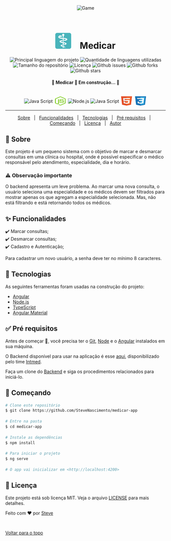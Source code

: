 <div align="center" id="top"> 
  <img src="./.github/app.gif" alt="Game" />

&#xa0;

  <!-- <a href="https://game.netlify.com">Demo</a> -->
</div>

<h1 align="center"><img src="./src/assets/logo-medicar-50.png" heigth="50px" style="margin-right:20px"/> Medicar</h1>

<p align="center">
  <img alt="Principal linguagem do projeto" src="https://img.shields.io/github/languages/top/SteveNascimento/medicar-app?color=56BEB8">

  <img alt="Quantidade de linguagens utilizadas" src="https://img.shields.io/github/languages/count/SteveNascimento/medicar-app?color=56BEB8">

  <img alt="Tamanho do repositório" src="https://img.shields.io/github/repo-size/SteveNascimento/medicar-app?color=56BEB8">

  <img alt="Licença" src="https://img.shields.io/github/license/SteveNascimento/medicar-app?color=56BEB8">

  <img alt="Github issues" src="https://img.shields.io/github/issues/SteveNascimento/medicar-app?color=56BEB8" />

  <img alt="Github forks" src="https://img.shields.io/github/forks/SteveNascimento/medicar-app?color=56BEB8" />

  <img alt="Github stars" src="https://img.shields.io/github/stars/SteveNascimento/medicar-app?color=56BEB8" />
</p>

<!-- Status -->

<h4 align="center"> 
	🚧  Medicar 🚀 Em construção...  🚧
</h4>

<div align="center" style="display: inline_block"><br>
  <img align="center" alt="Java Script" height="30" width="40" src="https://cdn.jsdelivr.net/gh/devicons/devicon/icons/typescript/typescript-original.svg">
  <img align="center" alt="Node.js" height="30" width="40" src="https://raw.githubusercontent.com/devicons/devicon/00f02ef57fb7601fd1ddcc2fe6fe670fef3ae3e4/icons/nodejs/nodejs-original.svg"/>
  <img align="center" alt="Node.js" height="30" width="40" src="https://cdn.jsdelivr.net/gh/devicons/devicon/icons/angularjs/angularjs-original.svg"/>
  <img align="center" alt="Java Script" height="30" width="40" src="https://material.angular.io/assets/img/angular-material-logo.svg">
  <img align="center" alt="HTML5" height="30" width="40" src="https://raw.githubusercontent.com/devicons/devicon/00f02ef57fb7601fd1ddcc2fe6fe670fef3ae3e4/icons/html5/html5-original.svg"/>
  <img align="center" alt="CSS3" height="30" width="40" src="https://raw.githubusercontent.com/devicons/devicon/00f02ef57fb7601fd1ddcc2fe6fe670fef3ae3e4/icons/css3/css3-original.svg"/>
</div>

<hr>

<p align="center">
  <a href="#dart-sobre">Sobre</a> &#xa0; | &#xa0; 
  <a href="#sparkles-funcionalidades">Funcionalidades</a> &#xa0; | &#xa0;
  <a href="#rocket-tecnologias">Tecnologias</a> &#xa0; | &#xa0;
  <a href="#white_check_mark-pré-requisitos">Pré requisitos</a> &#xa0; | &#xa0;
  <a href="#checkered_flag-começando">Começando</a> &#xa0; | &#xa0;
  <a href="#memo-licença">Licença</a> &#xa0; | &#xa0;
  <a href="https://github.com/SteveNascimento" target="_blank">Autor</a>
</p>

## :dart: Sobre

Este projeto é um pequeno sistema com o objetivo de marcar e desmarcar consultas em uma clínica ou hospital, onde é possível especificar o
médico responsável pelo atendimento, especialidade, dia e horário.

### ⚠ Observação importante

O backend apresenta um leve problema. Ao marcar uma nova consulta, o usuário seleciona uma especialidade e os médicos devem ser filtrados para mostrar apenas os que agregam a especialidade selecionada. Mas, não está filtrando e está retornando todos os médicos.

## :sparkles: Funcionalidades

:heavy_check_mark: Marcar consultas;\
:heavy_check_mark: Desmarcar consultas;\
:heavy_check_mark: Cadastro e Autenticação;

Para cadastrar um novo usuário, a senha deve ter no mínimo 8 caracteres.

## :rocket: Tecnologias

As seguintes ferramentas foram usadas na construção do projeto:

- [Angular](https://angular.io/)
- [Node.js](https://nodejs.org/en/)
- [TypeScript](https://www.typescriptlang.org/)
- [Angular Material](https://material.angular.io/)

## :white_check_mark: Pré requisitos

Antes de começar :checkered_flag:, você precisa ter o [Git](https://git-scm.com), [Node](https://nodejs.org/en/) e o [Angular](https://angular.io/) instalados em sua máquina.

O Backend disponível para usar na aplicação é esse [aqui](https://github.com/Intmed-Software/desafio-mock-server), disponibilizado pelo time [Intmed](https://intmed.com.br/).

Faça um clone do [Backend](https://github.com/Intmed-Software/desafio-mock-server) e siga os procedimentos relacionados para iniciá-lo.

## :checkered_flag: Começando

```bash
# Clone este repositório
$ git clone https://github.com/SteveNascimento/medicar-app

# Entre na pasta
$ cd medicar-app

# Instale as dependências
$ npm install

# Para iniciar o projeto
$ ng serve

# O app vai inicializar em <http://localhost:4200>
```

## :memo: Licença

Este projeto está sob licença MIT. Veja o arquivo [LICENSE](LICENSE.md) para mais detalhes.

Feito com :heart: por <a href="https://github.com/SteveNascimento" target="_blank">Steve</a>

&#xa0;

<a href="#top">Voltar para o topo</a>
